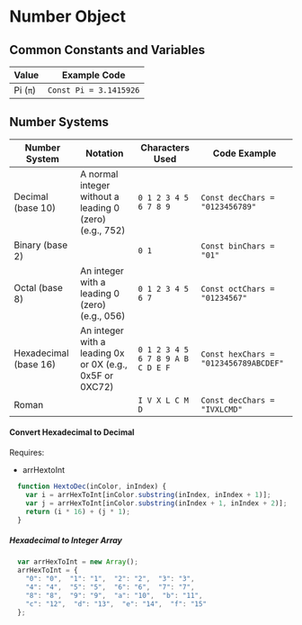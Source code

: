 # Number Object

## Common Constants and Variables
| Value | Example Code |
| ---- | ---- |  
| Pi (`π`) | `Const Pi = 3.1415926` |  

## Number Systems

| Number System | Notation | Characters Used | Code Example | 
| ---- | ---- | ---- | ---- |   
| Decimal (base 10) | A normal integer without a leading 0 (zero) (e.g., 752) | ```0 1 2 3 4 5 6 7 8 9``` | `Const decChars = "0123456789"` |  
| Binary (base 2) |  | ``` 0 1 ``` | `Const binChars = "01"` |
| Octal (base 8) | An integer with a leading 0 (zero) (e.g., 056) |  ```0 1 2 3 4 5 6 7``` | `Const octChars = "01234567"` |  
| Hexadecimal (base 16) | An integer with a leading 0x or 0X (e.g., 0x5F or 0XC72) |  ```0 1 2 3 4 5 6 7 8 9 A B C D E F``` | `Const hexChars = "0123456789ABCDEF"` | 
| Roman |  | ```I V X L C M D``` | `Const decChars = "IVXLCMD"` |  

#### Convert Hexadecimal to Decimal
Requires: 
- arrHextoInt

```javascript
  function HextoDec(inColor, inIndex) {
    var i = arrHexToInt[inColor.substring(inIndex, inIndex + 1)];
    var j = arrHexToInt[inColor.substring(inIndex + 1, inIndex + 2)];
    return (i * 16) + (j * 1);
  }
```
##### Hexadecimal to Integer Array
```javascript
  var arrHexToInt = new Array();
  arrHexToInt = {
    "0": "0",  "1": "1",  "2": "2",  "3": "3",
    "4": "4",  "5": "5",  "6": "6",  "7": "7",
    "8": "8",  "9": "9",  "a": "10",  "b": "11",
    "c": "12",  "d": "13",  "e": "14",  "f": "15"
  }; 
```
